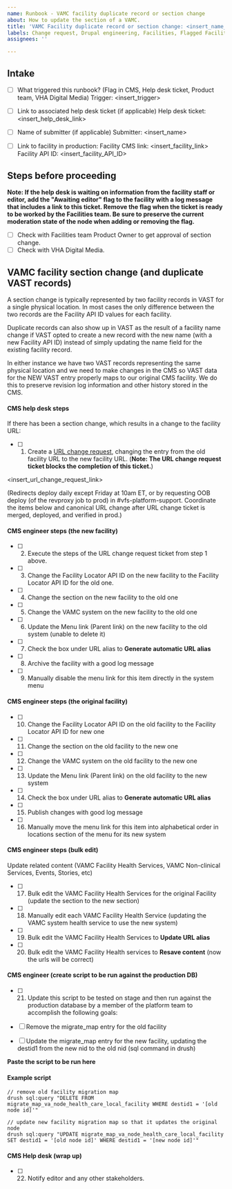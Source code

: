 ```yaml
---
name: Runbook - VAMC facility duplicate record or section change
about: How to update the section of a VAMC.
title: 'VAMC Facility duplicate record or section change: <insert_name_of_vamc>'
labels: Change request, Drupal engineering, Facilities, Flagged Facilities, User support, VAMC
assignees: ''

---
```


## Intake
- [ ] What triggered this runbook? (Flag in CMS, Help desk ticket, Product team, VHA Digital Media)
Trigger: <insert_trigger>

- [ ] Link to associated help desk ticket (if applicable)
Help desk ticket: <insert_help_desk_link>

- [ ] Name of submitter (if applicable)
Submitter: <insert_name>

- [ ] Link to facility in production:
Facility CMS link: <insert_facility_link>
Facility API ID: <insert_facility_API_ID>

## Steps before proceeding
**Note: If the help desk is waiting on information from the facility staff or editor, add the "Awaiting editor" flag to the facility with a log message that includes a link to this ticket. Remove the flag when the ticket is ready to be worked by the Facilities team. Be sure to preserve the current moderation state of the node when adding or removing the flag.**
- [ ] Check with Facilities team Product Owner to get approval of section change.
- [ ] Check with VHA Digital Media.

## VAMC facility section change (and duplicate VAST records)

A section change is typically represented by two facility records in VAST for a single physical location. In most cases the only difference between the two records are the Facility API ID values for each facility.

Duplicate records can also show up in VAST as the result of a facility name change if VAST opted to create a new record with the new name (with a new Facility API ID) instead of simply updating the name field for the existing facility record.

In either instance we have two VAST records representing the same physical location and we need to make changes in the CMS so VAST data for the NEW VAST entry properly maps to our original CMS facility. We do this to preserve revision log information and other history stored in the CMS.

#### CMS help desk steps
If there has been a section change, which results in a change to the facility URL:
- [ ] 1. Create a [URL change request](https://github.com/department-of-veterans-affairs/va.gov-cms/issues/new?assignees=&template=runbook-facility-url-change.md&title=URL+Change+for%3A+%3Cinsert+facility+name%3E), changing the entry from the old facility URL to the new facility URL. (**Note: The URL change request ticket blocks the completion of this ticket.**)

<insert_url_change_request_link>


(Redirects deploy daily except Friday at 10am ET, or by requesting OOB deploy (of the revproxy job to prod) in #vfs-platform-support. Coordinate the items below and canonical URL change after URL change ticket is merged, deployed, and verified in prod.)


#### CMS engineer steps (the new facility)
- [ ] 2. Execute the steps of the URL change request ticket from step 1 above.
- [ ] 3. Change the Facility Locator API ID on the new facility to the Facility Locator API ID for the old one.
- [ ] 4. Change the section on the new facility to the old one
- [ ] 5. Change the VAMC system on the new facility to the old one
- [ ] 6. Update the Menu link (Parent link) on the new facility to the old system (unable to delete it)
- [ ] 7. Check the box under URL alias to **Generate automatic URL alias**
- [ ] 8. Archive the facility with a good log message
- [ ] 9. Manually disable the menu link for this item directly in the system menu

#### CMS engineer steps (the original facility)
- [ ] 10. Change the Facility Locator API ID on the old facility to the Facility Locator API ID for new one
- [ ] 11. Change the section on the old facility to the new one
- [ ] 12. Change the VAMC system on the old facility to the new one
- [ ] 13. Update the Menu link (Parent link) on the old facility to the new system
- [ ] 14. Check the box under URL alias to **Generate automatic URL alias**
- [ ] 15. Publish changes with good log message
- [ ] 16. Manually move the menu link for this item into alphabetical order in locations section of the menu for its new system

#### CMS engineer steps (bulk edit)
Update related content (VAMC Facility Health Services, VAMC Non-clinical Services, Events, Stories, etc)
- [ ] 17. Bulk edit the VAMC Facility Health Services for the original Facility (update the section to the new section)
- [ ] 18. Manually edit each VAMC Facility Health Service (updating the VAMC system health service to use the new system)
- [ ] 19. Bulk edit the VAMC Facility Health Services to **Update URL alias**
- [ ] 20. Bulk edit the VAMC Facility Health services to **Resave content** (now the urls will be correct)

#### CMS engineer (create script to be run against the production DB)

- [ ] 21. Update this script to be tested on stage and then run against the production database by a member of the platform team to accomplish the following goals:

- [ ] Remove the migrate_map entry for the old facility
- [ ] Update the migrate_map entry for the new facility, updating the destid1 from the new nid to the old nid (sql command in drush)

**Paste the script to be run here**

#### Example script
```
// remove old facility migration map
drush sql:query "DELETE FROM migrate_map_va_node_health_care_local_facility WHERE destid1 = '[old node id]'"

// update new facility migration map so that it updates the original node
drush sql:query "UPDATE migrate_map_va_node_health_care_local_facility SET destid1 = '[old node id]' WHERE destid1 = '[new node id]'"
```


#### CMS Help desk (wrap up)
- [ ] 22. Notify editor and any other stakeholders.
